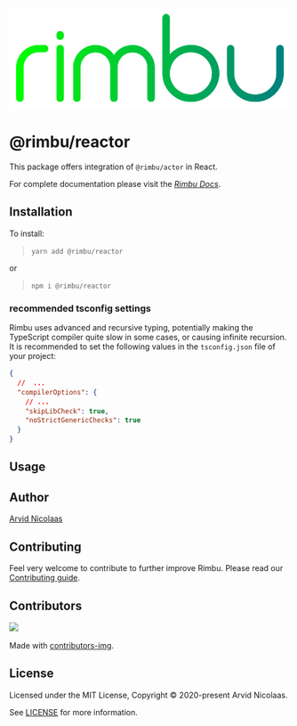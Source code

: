 <p align="center">
    <img src="../../assets/rimbu_logo.svg" />
</p>

# @rimbu/reactor

This package offers integration of `@rimbu/actor` in React.

For complete documentation please visit the _[Rimbu Docs](http://rimbu.org)_.

## Installation

To install:

> `yarn add @rimbu/reactor`

or

> `npm i @rimbu/reactor`

### recommended tsconfig settings

Rimbu uses advanced and recursive typing, potentially making the TypeScript compiler quite slow in some cases, or causing infinite recursion. It is recommended to set the following values in the `tsconfig.json` file of your project:

```json
{
  //  ...
  "compilerOptions": {
    // ...
    "skipLibCheck": true,
    "noStrictGenericChecks": true
  }
}
```

## Usage

## Author

[Arvid Nicolaas](https://github.com/vitoke)

## Contributing

Feel very welcome to contribute to further improve Rimbu. Please read our [Contributing guide](../../CONTRIBUTING.md).

## Contributors

<img src = "https://contrib.rocks/image?repo=vitoke/iternal"/>

Made with [contributors-img](https://contrib.rocks).

## License

Licensed under the MIT License, Copyright © 2020-present Arvid Nicolaas.

See [LICENSE](./LICENSE) for more information.
